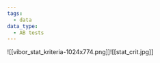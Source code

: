 ```yaml
---
tags:
  - data
data_type:
  - AB tests
---
```

![[vibor_stat_kriteria-1024x774.png]]![[stat_crit.jpg]]